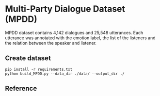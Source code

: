 # Multi-Party Dialogue Dataset (MPDD)
MPDD dataset contains 4,142 dialogues and 25,548 utterances. Each utterance was annotated with the emotion label, the list of the listeners and the relation between the speaker and listener.

## Create dataset
```
pip install -r requirements.txt
python build_MPDD.py --data_dir ./data/ --output_dir ./
```

## Reference

